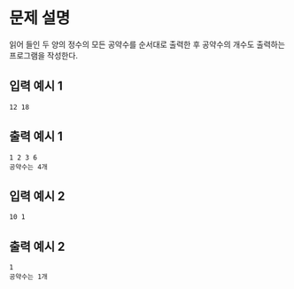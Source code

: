 # 문제 설명

읽어 들인 두 양의 정수의 모든 공약수를 순서대로 출력한 후
공약수의 개수도 출력하는 프로그램을 작성한다.

## 입력 예시 1
```12 18```

## 출력 예시 1
```
1 2 3 6
공약수는 4개
```

## 입력 예시 2
```10 1```

## 출력 예시 2
```
1
공약수는 1개
```
